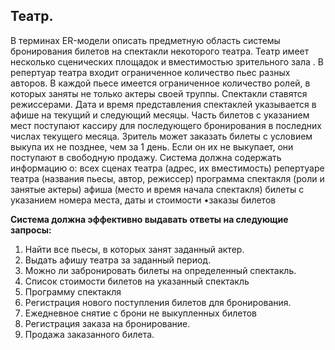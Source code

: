 ## Театр.
В терминах ER-модели описать предметную область системы
бронирования билетов на спектакли некоторого театра.
Театр имеет несколько сценических площадок и вместимостью
зрительного зала . В репертуар театра входит ограниченное количество пьес
разных авторов. В каждой пьесе имеется ограниченное количество ролей, в
которых заняты не только актеры своей труппы. Спектакли ставятся
режиссерами. Дата и время представления спектаклей указывается в афише
на текущий и следующий месяцы. Часть билетов с указанием мест поступают
кассиру для последующего бронирования в последних числах текущего
месяца. Зритель может заказать билеты с условием выкупа их не позднее,
чем за 1 день. Если он их не выкупает, они поступают в свободную продажу.
Система должна содержать информацию о:
всех сценах театра (адрес, их вместимость)
репертуаре театра (названия пьесы, автор, режиссер)
программа спектакля (роли и занятые актеры)
афиша (место и время начала спектакля)
билеты
с
указанием
номера места, даты и
стоимости
•заказы билетов

**Система должна эффективно выдавать ответы на следующие
запросы:**
1. Найти все пьесы, в которых занят заданный актер.
2. Выдать афишу театра за заданный период.
3. Можно ли забронировать билеты на определенный спектакль.
4. Список стоимости билетов на указанный спектакль
5. Программу спектакля
6. Регистрация нового поступления билетов для бронирования.
7. Ежедневное снятие с брони не выкупленных билетов
8. Регистрация заказа на бронирование.
9. Продажа заказанного билета.